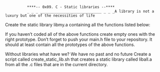               ****-- 0x09. C - Static libraries --****
              _ _ _ ____________________________ _ _ _A library is not a luxury but one of the necessities of life

Create the static library libmy.a containing all the functions listed below:

If you haven’t coded all of the above functions create empty ones with the right prototype. Don’t forget to push your main.h file to your repository. It should at least contain all the prototypes of the above functions.

Without libraries what have we? We have no past and no future Create a script called create_static_lib.sh that creates a static library called liball.a from all the .c files that are in the current directory.
